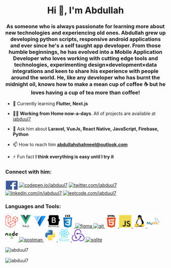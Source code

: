 <h1 align="center">Hi 👋, I'm Abdullah</h1>
<h3 align="center">As someone who is always passionate for learning more about new technologies and experiencing old ones. Abdullah grew up developing python scripts, responsive android applications and ever since he's a self taught app developer. From those humble beginnings, he has evolved into a Mobile Application Developer who loves working with cutting edge tools and technologies, experimenting design×development×data integrations and keen to share his experience with people around the world. He, like any developer who has burnt the midnight oil, knows how to make a mean cup of coffee ☕️ but he loves having a cup of tea more than coffee!</h3>

- 🌱 Currently learning **Flutter, Next.js**

- 👨‍💻 **Working from Home now-a-days**. All of projects are available at [iabduul7](https://github.com/iabduul7)

- 💬 Ask him about **Laravel, VueJs, React Native, JavaScript, Firebase, Python**

- 📫 How to reach him **abdullahshahneel@outlook.com**

- ⚡ Fun fact **I think everything is easy until I try it**

<h3 align="left">Connect with him:</h3>
<p align="left">
<a href="https://www.facebook.com/iabduul.7" target="blank"><img align="center" src="https://raw.githubusercontent.com/devicons/devicon/master/icons/facebook/facebook-original.svg" alt="facebook.com/iabduul.7" height="30" width="40" />
<a href="https://codepen.io/iabduul7" target="blank"><img align="center" src="https://raw.githubusercontent.com/rahuldkjain/github-profile-readme-generator/master/src/images/icons/Social/codepen.svg" alt="codepen.io/iabduul7" height="30" width="40" /></a>
<a href="https://twitter.com/iabduul7" target="blank"><img align="center" src="https://raw.githubusercontent.com/rahuldkjain/github-profile-readme-generator/master/src/images/icons/Social/twitter.svg" alt="twitter.com/iabduul7" height="30" width="40" /></a>
<a href="https://linkedin.com/in/iabduul7" target="blank"><img align="center" src="https://raw.githubusercontent.com/rahuldkjain/github-profile-readme-generator/master/src/images/icons/Social/linked-in-alt.svg" alt="linkedin.com/in/iabduul7" height="30" width="40" /></a>
<a href="https://www.leetcode.com/iabduul7" target="blank"><img align="center" src="https://raw.githubusercontent.com/rahuldkjain/github-profile-readme-generator/master/src/images/icons/Social/leet-code.svg" alt="leetcode.com/iabduul7" height="30" width="40" /></a>
</p>

<h3 align="left">Languages and Tools:</h3>
<p align="left">
<a href="https://laravel.com" target="_blank" rel="noreferrer"><img src="https://raw.githubusercontent.com/devicons/devicon/master/icons/laravel/laravel-original.svg" alt="laravel" width="40" height="40"/></a>
<a href="https://vuejs.org" target="_blank" rel="noreferrer"><img src="https://raw.githubusercontent.com/devicons/devicon/master/icons/vuejs/vuejs-original-wordmark.svg" alt="laravel" width="40" height="40"/></a>
<a href="https://vuejs.org" target="_blank" rel="noreferrer"><img src="https://raw.githubusercontent.com/devicons/devicon/master/icons/vuetify/vuetify-original.svg" alt="laravel" width="40" height="40"/></a>
<a href="https://getbootstrap.com" target="_blank" rel="noreferrer"><img src="https://raw.githubusercontent.com/devicons/devicon/master/icons/bootstrap/bootstrap-plain-wordmark.svg" alt="bootstrap" width="40" height="40"/></a>
<a href="https://www.w3schools.com/css/" target="_blank" rel="noreferrer"> <img src="https://raw.githubusercontent.com/devicons/devicon/master/icons/css3/css3-original-wordmark.svg" alt="css3" width="40" height="40"/> </a>
<a href="https://www.figma.com/" target="_blank" rel="noreferrer"> <img src="https://www.vectorlogo.zone/logos/figma/figma-icon.svg" alt="figma" width="40" height="40"/> </a>
<a href="https://git-scm.com/" target="_blank" rel="noreferrer"> <img src="https://www.vectorlogo.zone/logos/git-scm/git-scm-icon.svg" alt="git" width="40" height="40"/> </a>
<a href="https://www.w3.org/html/" target="_blank" rel="noreferrer"> <img src="https://raw.githubusercontent.com/devicons/devicon/master/icons/html5/html5-original-wordmark.svg" alt="html5" width="40" height="40"/> </a>
<a href="https://developer.mozilla.org/en-US/docs/Web/JavaScript" target="_blank" rel="noreferrer"> <img src="https://raw.githubusercontent.com/devicons/devicon/master/icons/javascript/javascript-original.svg" alt="javascript" width="40" height="40"/> </a>
<a href="https://www.linux.org/" target="_blank" rel="noreferrer"> <img src="https://raw.githubusercontent.com/devicons/devicon/master/icons/linux/linux-original.svg" alt="linux" width="40" height="40"/> </a>
<a href="https://www.mysql.com/" target="_blank" rel="noreferrer"> <img src="https://raw.githubusercontent.com/devicons/devicon/master/icons/mysql/mysql-original-wordmark.svg" alt="mysql" width="40" height="40"/> </a>
<a href="https://nodejs.org" target="_blank" rel="noreferrer"> <img src="https://raw.githubusercontent.com/devicons/devicon/master/icons/nodejs/nodejs-original-wordmark.svg" alt="nodejs" width="40" height="40"/> </a>
<a href="https://postman.com" target="_blank" rel="noreferrer"> <img src="https://www.vectorlogo.zone/logos/getpostman/getpostman-icon.svg" alt="postman" width="40" height="40"/> </a>
<a href="https://www.python.org" target="_blank" rel="noreferrer"> <img src="https://raw.githubusercontent.com/devicons/devicon/master/icons/python/python-original.svg" alt="python" width="40" height="40"/> </a>
<a href="https://reactjs.org/" target="_blank" rel="noreferrer"> <img src="https://raw.githubusercontent.com/devicons/devicon/master/icons/react/react-original-wordmark.svg" alt="react" width="40" height="40"/> </a>
<a href="https://redux.js.org" target="_blank" rel="noreferrer"> <img src="https://raw.githubusercontent.com/devicons/devicon/master/icons/redux/redux-original.svg" alt="redux" width="40" height="40"/> </a>
<a href="https://www.sqlite.org/" target="_blank" rel="noreferrer"> <img src="https://www.vectorlogo.zone/logos/sqlite/sqlite-icon.svg" alt="sqlite" width="40" height="40"/> </a>
</p>

<p><img align="center" src="https://github-readme-stats.vercel.app/api?username=iabduul7&show_icons=true&locale=en" alt="iabduul7" /></p>

<p><img align="center" src="https://github-readme-streak-stats.herokuapp.com/?user=iabduul7&" alt="iabduul7" /></p>
